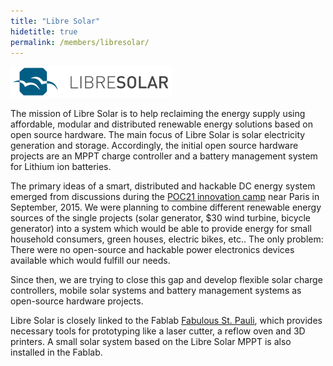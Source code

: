```yaml
---
title: "Libre Solar"
hidetitle: true
permalink: /members/libresolar/
---
```


![Libre Solar](/images/logo_libresolar.png)

The mission of Libre Solar is to help reclaiming the energy supply using affordable, modular and distributed renewable energy solutions based on open source hardware. The main focus of Libre Solar is solar electricity generation and storage. Accordingly, the initial open source hardware projects are an MPPT charge controller and a battery management system for Lithium ion batteries.

The primary ideas of a smart, distributed and hackable DC energy system emerged from discussions during the [POC21 innovation camp](http://www.poc21.cc/) near Paris in September, 2015. We were planning to combine different renewable energy sources of the single projects (solar generator, $30 wind turbine, bicycle generator) into a system which would be able to provide energy for small household consumers, green houses, electric bikes, etc.. The only problem: There were no open-source and hackable power electronics devices available which would fulfill our needs. 

Since then, we are trying to close this gap and develop flexible solar charge controllers, mobile solar systems and battery management systems as open-source hardware projects.

Libre Solar is closely linked to the Fablab [Fabulous St. Pauli](http://www.fablab-hamburg.org/), which provides necessary tools for prototyping like a laser cutter, a reflow oven and 3D printers. A small solar system based on the Libre Solar MPPT is also installed in the Fablab.


